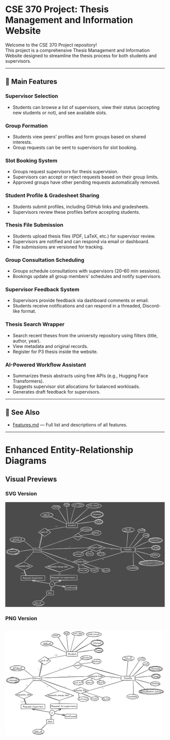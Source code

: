 # CSE 370 Project: Thesis Management and Information Website

Welcome to the CSE 370 Project repository!  
This project is a comprehensive Thesis Management and Information Website designed to streamline the thesis process for both students and supervisors.

---

## 🚀 Main Features

### Supervisor Selection
- Students can browse a list of supervisors, view their status (accepting new students or not), and see available slots.

### Group Formation
- Students view peers' profiles and form groups based on shared interests.
- Group requests can be sent to supervisors for slot booking.

### Slot Booking System
- Groups request supervisors for thesis supervision.
- Supervisors can accept or reject requests based on their group limits.
- Approved groups have other pending requests automatically removed.

### Student Profile & Gradesheet Sharing
- Students submit profiles, including GitHub links and gradesheets.
- Supervisors review these profiles before accepting students.

### Thesis File Submission
- Students upload thesis files (PDF, LaTeX, etc.) for supervisor review.
- Supervisors are notified and can respond via email or dashboard.
- File submissions are versioned for tracking.

### Group Consultation Scheduling
- Groups schedule consultations with supervisors (20–60 min sessions).
- Bookings update all group members’ schedules and notify supervisors.

### Supervisor Feedback System
- Supervisors provide feedback via dashboard comments or email.
- Students receive notifications and can respond in a threaded, Discord-like format.

### Thesis Search Wrapper
- Search recent theses from the university repository using filters (title, author, year).
- View metadata and original records.
- Register for P3 thesis inside the website.

### AI-Powered Workflow Assistant
- Summarizes thesis abstracts using free APIs (e.g., Hugging Face Transformers).
- Suggests supervisor slot allocations for balanced workloads.
- Generates draft feedback for supervisors.

---

## 📄 See Also

- [Features.md](./Features.md) — Full list and descriptions of all features.

---




# Enhanced Entity-Relationship Diagrams

## Visual Previews

### SVG Version
![ER Diagram SVG](./EER/EER.excalidraw.svg)

### PNG Version
![EER Diagram - White Theme](EER/EER(White_theme).excalidraw.png)
---
